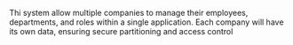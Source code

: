 Thi system allow multiple companies to manage their employees, departments, and roles within a single application. Each company will have its own data, ensuring secure partitioning and access control
